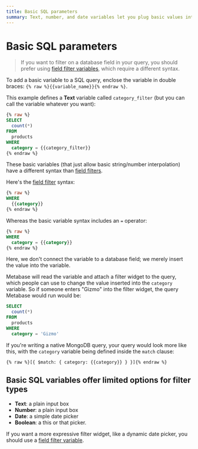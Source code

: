 ```yaml
---
title: Basic SQL parameters
summary: Text, number, and date variables let you plug basic values into your SQL code.
---
```


# Basic SQL parameters

> If you want to filter on a database field in your query, you should prefer using [field filter variables](./sql-parameters.md), which require a different syntax.

To add a basic variable to a SQL query, enclose the variable in double braces: `{% raw %}{{variable_name}}{% endraw %}`.

This example defines a **Text** variable called `category_filter` (but you can call the variable whatever you want):

```sql
{% raw %}
SELECT
  count(*)
FROM
  products
WHERE
  category = {{category_filter}}
{% endraw %}
```

These basic variables (that just allow basic string/number interpolation) have a different syntax than [field filters](./sql-parameters.md).

Here's the [field filter](./sql-parameters.md#field-filter-variables) syntax:

```sql
{% raw %}
WHERE
  {{category}}
{% endraw %}
```

Whereas the basic variable syntax includes an `=` operator:

```sql
{% raw %}
WHERE
  category = {{category}}
{% endraw %}
```

Here, we don't connect the variable to a database field; we merely insert the value into the variable.

Metabase will read the variable and attach a filter widget to the query, which people can use to change the value inserted into the `category` variable. So if someone enters "Gizmo" into the filter widget, the query Metabase would run would be:

```sql
SELECT
  count(*)
FROM
  products
WHERE
  category = 'Gizmo'
```

If you're writing a native MongoDB query, your query would look more like this, with the `category` variable being defined inside the `match` clause:

```
{% raw %}[{ $match: { category: {{category}} } }]{% endraw %}
```

## Basic SQL variables offer limited options for filter types

- **Text**: a plain input box
- **Number**: a plain input box
- **Date**: a simple date picker
- **Boolean**: a this or that picker.

If you want a more expressive filter widget, like a dynamic date picker, you should use a [field filter variable](./sql-parameters.md#field-filter-variables).
